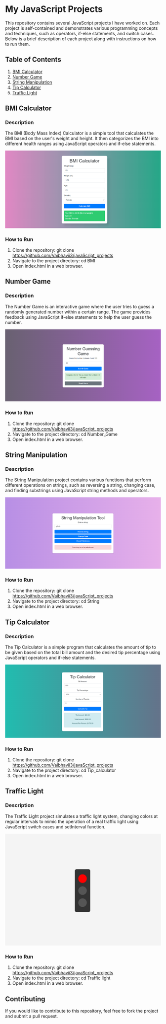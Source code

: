 # My JavaScript Projects

This repository contains several JavaScript projects I have worked on. Each project is self-contained and demonstrates various programming concepts and techniques, such as operators, if-else statements, and switch cases. Below is a brief description of each project along with instructions on how to run them.

## Table of Contents

1. [BMI Calculator](#bmi-calculator)
2. [Number Game](#number-game)
3. [String Manipulation](#string-manipulation)
4. [Tip Calculator](#tip-calculator)
5. [Traffic Light](#traffic-light)

## BMI Calculator

### Description
The BMI (Body Mass Index) Calculator is a simple tool that calculates the BMI based on the user's weight and height. It then categorizes the BMI into different health ranges using JavaScript operators and if-else statements.

![BMI Calculator IMG](BMI/display.png)

### How to Run
1. Clone the repository: git clone https://github.com/Vaibhavii3/javaScript_projects
2. Navigate to the project directory: cd BMI
3. Open index.html in a web browser.

## Number Game

### Description
The Number Game is an interactive game where the user tries to guess a randomly generated number within a certain range. The game provides feedback using JavaScript if-else statements to help the user guess the number.

![Number_Game IMG](Number_Game/display.png)

### How to Run
1. Clone the repository: git clone https://github.com/Vaibhavii3/javaScript_projects
2. Navigate to the project directory: cd Number_Game
3. Open index.html in a web browser.

## String Manipulation

### Description
The String Manipulation project contains various functions that perform different operations on strings, such as reversing a string, changing case, and finding substrings using JavaScript string methods and operators.

![String IMG](String/display.png)

### How to Run
1. Clone the repository: git clone https://github.com/Vaibhavii3/javaScript_projects
2. Navigate to the project directory: cd String
3. Open index.html in a web browser.

## Tip Calculator

### Description
The Tip Calculator is a simple program that calculates the amount of tip to be given based on the total bill amount and the desired tip percentage using JavaScript operators and if-else statements.

![Tip Calculator IMG](Tip_calculator/display.png)

### How to Run
1. Clone the repository: git clone https://github.com/Vaibhavii3/javaScript_projects
2. Navigate to the project directory: cd Tip_calculator
3. Open index.html in a web browser.

## Traffic Light

### Description
The Traffic Light project simulates a traffic light system, changing colors at regular intervals to mimic the operation of a real traffic light using JavaScript switch cases and setInterval function.

![Traffic-light IMG](Traffic-light/display.png)

### How to Run
1. Clone the repository: git clone https://github.com/Vaibhavii3/javaScript_projects
2. Navigate to the project directory: cd Traffic light
3. Open index.html in a web browser.

## Contributing
If you would like to contribute to this repository, feel free to fork the project and submit a pull request.


